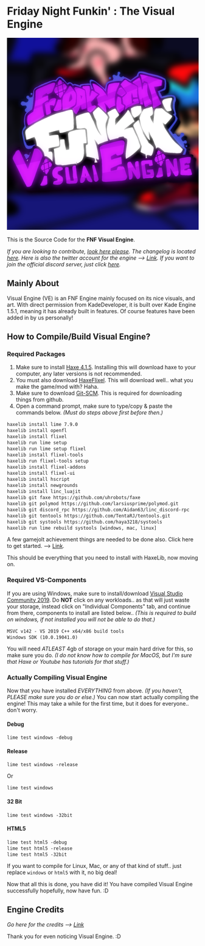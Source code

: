 # Friday Night Funkin' : The Visual Engine
![VisualEngineLogo](logo.png)

This is the Source Code for the **FNF Visual Engine**.

*If you are looking to contribute, [look here please](CONTRIBUTING.md).*
*The changelog is located [here](CHANGELOG.md).*
*Here is also the twitter account for the engine --> [Link](https://twitter.com/EngineVisual).*
*If you want to join the official discord server, just click [here](https://discord.com/invite/2UsNmPKxeu).*

## Mainly About
Visual Engine (VE) is an FNF Engine mainly focused on its nice visuals, and art.
With direct permission from KadeDeveloper, it is built over Kade Engine 1.5.1, meaning it has already built in features.
Of course features have been added in by us personally!

## How to Compile/Build Visual Engine?
### Required Packages

1. Make sure to install [Haxe 4.1.5](https://haxe.org/download/version/4.1.5/). Installing this will download haxe to your computer, any later versions is not recommended.
2. You must also download [HaxeFlixel](https://haxeflixel.com/documentation/install-haxeflixel/). This will download well.. what you make the game/mod with? Haha.
3. Make sure to download [Git-SCM](https://git-scm.com/downloads). This is required for downloading things from github.
4. Open a command prompt, make sure to type/copy & paste the commands below. *(Must do steps above first before then.)*

```
haxelib install lime 7.9.0
haxelib install openfl
haxelib install flixel
haxelib run lime setup
haxelib run lime setup flixel
haxelib install flixel-tools
haxelib run flixel-tools setup
haxelib install flixel-addons
haxelib install flixel-ui
haxelib install hscript
haxelib install newgrounds
haxelib install linc_luajit
haxelib git faxe https://github.com/uhrobots/faxe
haxelib git polymod https://github.com/larsiusprime/polymod.git
haxelib git discord_rpc https://github.com/Aidan63/linc_discord-rpc
haxelib git tentools https://github.com/TentaRJ/tentools.git
haxelib git systools https://github.com/haya3218/systools
haxelib run lime rebuild systools [windows, mac, linux]
```

A few gamejolt achievement things are needed to be done also.
Click here to get started. --> [Link](wiki/gamejolt.md).

This should be everything that you need to install with HaxeLib, now moving on.

### Required VS-Components
If you are using Windows, make sure to install/download [Visual Studio Community 2019](https://visualstudio.microsoft.com/en/vs/community/). Do **NOT** click on any workloads.. as that will just waste your storage, instead click on "Individual Components" tab, and continue from there, components to install are listed below.. *(This is required to build on windows, if not installed you will not be able to do that.)*

```
MSVC v142 - VS 2019 C++ x64/x86 build tools
Windows SDK (10.0.19041.0)
```

You will need *ATLEAST* 4gb of storage on your main hard drive for this, so make sure you do.
*(I do not know how to compile for MacOS, but I'm sure that Haxe or Youtube has tutorials for that stuff.)*

### Actually Compiling Visual Engine
Now that you have installed *EVERYTHING* from above. *(If you haven't, PLEASE make sure you do or else.)*
You can now start actually compiling the engine! This may take a while for the first time, but it does for everyone.. don't worry.

#### Debug

```
lime test windows -debug
```

#### Release

```
lime test windows -release
```
Or
```
lime test windows
```

#### 32 Bit

```
lime test windows -32bit
```

#### HTML5

```
lime test html5 -debug
lime test html5 -release
lime test html5 -32bit
```

If you want to compile for Linux, Mac, or any of that kind of stuff.. just replace `windows` or `html5` with it, no big deal!

Now that all this is done, you have did it!
You have compiled Visual Engine successfully hopefully, now have fun. :D

## Engine Credits

*Go here for the credits --> [Link](CREDITS.md)*

Thank you for even noticing Visual Engine. :D